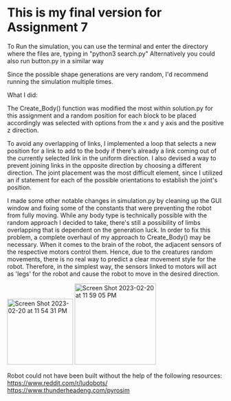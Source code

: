 # This is my final version for Assignment 7

To Run the simulation, you can use the terminal and enter the directory where the files are, typing in "python3 search.py" 
Alternatively you could also run button.py in a similar way

Since the possible shape generations are very random, I'd recommend running the simulation multiple times.

What I did:

The Create_Body() function was modified the most within solution.py for this assignment and a random position for each block to be placed accordingly was selected with options from the x and y axis and the positive z direction.

To avoid any overlapping of links, I implemented a loop that selects a new position for a link to add to the body if there's already a link coming out of the currently selected link in the uniform direction. I also devised a way to prevent joining links in the opposite direction by choosing a different direction. The joint placement was the most difficult element, since I utilized an if statement for each of the possible orientations to establish the joint's position. 

I made some other notable changes in simulation.py by cleaning up the GUI window and fixing some of the constants that were preventing the robot from fully moving. While any body type is technically possible with the random approach I decided to take, there's still a possibility of limbs overlapping that is dependent on the generation luck. In order to fix this problem, a complete overhaul of my approach to Create_Body() may be necessary. When it comes to the brain of the robot, the adjacent sensors of the respective motors control them. Hence, due to the creatures random movements, there is no real way to predict a clear movement style for the robot. Therefore, in the simplest way, the sensors linked to motors will act as 'legs' for the robot and cause the robot to move in the desired direction.

<img width="153" alt="Screen Shot 2023-02-20 at 11 54 31 PM" src="https://user-images.githubusercontent.com/115434259/220259911-56ea3e87-af82-4555-b6d9-77902c37e294.png">

<img width="189" alt="Screen Shot 2023-02-20 at 11 59 05 PM" src="https://user-images.githubusercontent.com/115434259/220260020-e257cd7b-86b4-4145-8871-c6ef76a91efb.png">

Robot could not have been built without the help of the following resources:
https://www.reddit.com/r/ludobots/
https://www.thunderheadeng.com/pyrosim


